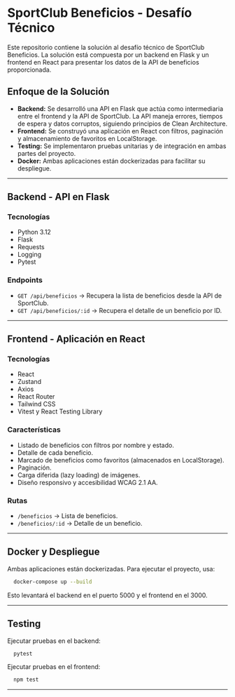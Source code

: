 # SportClub Beneficios - Desafío Técnico

Este repositorio contiene la solución al desafío técnico de SportClub Beneficios. La solución está compuesta por un backend en Flask y un frontend en React para presentar los datos de la API de beneficios proporcionada.

## Enfoque de la Solución

- **Backend:** Se desarrolló una API en Flask que actúa como intermediaria entre el frontend y la API de SportClub. La API maneja errores, tiempos de espera y datos corruptos, siguiendo principios de Clean Architecture.
- **Frontend:** Se construyó una aplicación en React con filtros, paginación y almacenamiento de favoritos en LocalStorage.
- **Testing:** Se implementaron pruebas unitarias y de integración en ambas partes del proyecto.
- **Docker:** Ambas aplicaciones están dockerizadas para facilitar su despliegue.

---

## **Backend - API en Flask**

### Tecnologías
- Python 3.12
- Flask
- Requests
- Logging
- Pytest

### Endpoints
- `GET /api/beneficios` → Recupera la lista de beneficios desde la API de SportClub.
- `GET /api/beneficios/:id` → Recupera el detalle de un beneficio por ID.


---

## **Frontend - Aplicación en React**

### Tecnologías
- React
- Zustand
- Axios
- React Router
- Tailwind CSS
- Vitest y React Testing Library

### Características
- Listado de beneficios con filtros por nombre y estado.
- Detalle de cada beneficio.
- Marcado de beneficios como favoritos (almacenados en LocalStorage).
- Paginación.
- Carga diferida (lazy loading) de imágenes.
- Diseño responsivo y accesibilidad WCAG 2.1 AA.

### Rutas
- `/beneficios` → Lista de beneficios.
- `/beneficios/:id` → Detalle de un beneficio.

---

## **Docker y Despliegue**

Ambas aplicaciones están dockerizadas. Para ejecutar el proyecto, usa:

```sh
  docker-compose up --build
```

Esto levantará el backend en el puerto 5000 y el frontend en el 3000.

---

## **Testing**

Ejecutar pruebas en el backend:
```sh
  pytest
```

Ejecutar pruebas en el frontend:
```sh
  npm test
```

---
